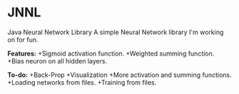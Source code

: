 # JNNL
Java Neural Network Library
A simple Neural Network library I'm working on for fun. 

<b>Features:</b>
  +Sigmoid activation function.
  +Weighted summing function.
  +Bias neuron on all hidden layers.

<b>To-do:</b>
  +Back-Prop
  +Visualization
  +More activation and summing functions.
  +Loading networks from files.
  +Training from files.
